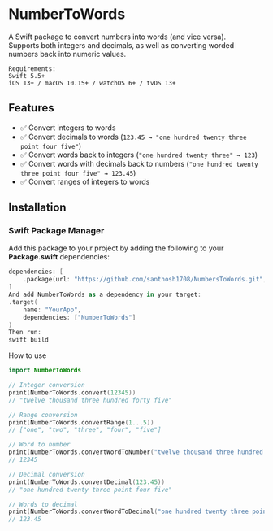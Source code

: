 # NumberToWords

A Swift package to convert numbers into words (and vice versa).  
Supports both integers and decimals, as well as converting worded numbers back into numeric values.

```
Requirements:
Swift 5.5+
iOS 13+ / macOS 10.15+ / watchOS 6+ / tvOS 13+
```

## Features

- ✅ Convert integers to words  
- ✅ Convert decimals to words (`123.45 → "one hundred twenty three point four five"`)  
- ✅ Convert words back to integers (`"one hundred twenty three" → 123`)  
- ✅ Convert words with decimals back to numbers (`"one hundred twenty three point four five" → 123.45`)  
- ✅ Convert ranges of integers to words  

## Installation

### Swift Package Manager

Add this package to your project by adding the following to your **Package.swift** dependencies:

```swift
dependencies: [
    .package(url: "https://github.com/santhosh1708/NumbersToWords.git", from: "1.0.0")
]
And add NumberToWords as a dependency in your target:
.target(
    name: "YourApp",
    dependencies: ["NumberToWords"]
)
Then run:
swift build
```
How to use
```swift
import NumberToWords

// Integer conversion
print(NumberToWords.convert(12345))
// "twelve thousand three hundred forty five"

// Range conversion
print(NumberToWords.convertRange(1...5))
// ["one", "two", "three", "four", "five"]

// Word to number
print(NumberToWords.convertWordToNumber("twelve thousand three hundred forty five"))
// 12345

// Decimal conversion
print(NumberToWords.convertDecimal(123.45))
// "one hundred twenty three point four five"

// Words to decimal
print(NumberToWords.convertWordToDecimal("one hundred twenty three point four five"))
// 123.45

```
